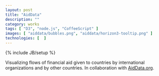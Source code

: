 ```yaml
---
layout: post
title: "AidData"
description: ""
category: works
tags: [ "D3", "node.js", "CoffeeScript" ]
images: [ "aiddata/bubbles.png", "aiddata/horizon3-tooltip.png" ]
technologies: [  ]
---
```

{% include JB/setup %}


Visualizing flows of financial aid given to countries by international organizations and by other countries. In collaboration with [AidData.org][aiddata].

[aiddata]: http://aiddata.org


